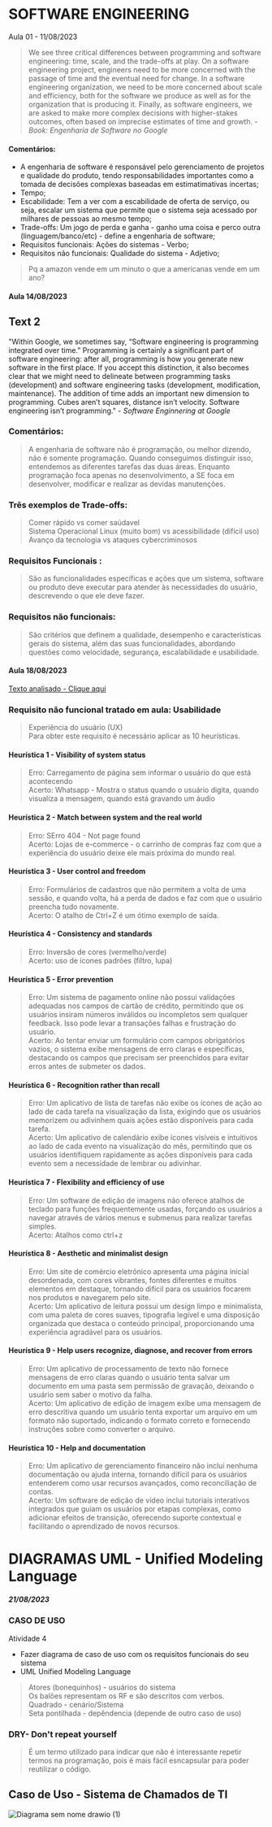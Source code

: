 # SOFTWARE ENGINEERING 
Aula 01 - 11/08/2023

> We see three critical differences between programming and software engineering: time, scale, and the trade-offs at play. On a software engineering project, engineers need to be more concerned with the passage of time and the eventual need for change. In a software engineering organization, we need to be more concerned about scale and efficiency, both for the software we produce as well as for the organization that is producing it. Finally, as software engineers, we are asked to make more complex decisions with higher-stakes outcomes, often based on imprecise estimates of time and growth. - <i> Book: Engenharia de Software no Google</i>

<h4>Comentários:</h4>

- A engenharia de software é responsável pelo gerenciamento de projetos e qualidade do produto, tendo responsabilidades importantes como a tomada de decisões complexas baseadas em estimatimativas incertas;
- Tempo;
- Escabilidade: Tem a ver com a escabilidade de oferta de serviço, ou seja, escalar um sistema que permite que o sistema seja acessado por milhares de pessoas ao mesmo tempo;
- Trade-offs: Um jogo de perda e ganha - ganho uma coisa e perco outra (linguagem/banco/etc) - define a engenharia de software;
- Requisitos funcionais: Ações do sistemas - Verbo;
- Requisitos não funcionais: Qualidade do sistema - Adjetivo;

> Pq a amazon vende em um minuto o que a americanas vende em um ano?

<h4>Aula 14/08/2023</h4>

<h2>Text 2</h2>
<p>
"Within Google, we sometimes say, “Software engineering is programming integrated over time.” Programming is certainly a significant part of software engineering: after all, programming is how you generate new software in the first place. If you accept this distinction, it also becomes clear that we might need to delineate between programming tasks (development) and software engineering tasks (development, modification, maintenance). The addition of time adds an important new dimension to programming. Cubes aren’t squares, distance isn’t velocity. Software engineering isn’t programming." - <i>Software Enginnering at Google</i>
</p>

<h3>Comentários: </h3>

> A engenharia de software não é programação, ou melhor dizendo, não é somente programação. Quando conseguimos distinguir isso, entendemos as diferentes tarefas das duas áreas. Enquanto programação foca apenas no desenvolvimento, a SE foca em desenvolver, modificar e realizar as devidas manutenções.

<h3>Três exemplos de Trade-offs:</h3>

> Comer rápido vs comer saúdavel <br> Sistema Operacional Linux (muito bom) vs acessibilidade (difícil uso) <br> Avanço da tecnologia vs ataques cybercriminosos

<h3>Requisitos Funcionais :</h3>

> São as funcionalidades específicas e ações que um sistema, software ou produto deve executar para atender às necessidades do usuário, descrevendo o que ele deve fazer.

<h3>Requisitos não funcionais: </h3>

> São critérios que definem a qualidade, desempenho e características gerais do sistema, além das suas funcionalidades, abordando questões como velocidade, segurança, escalabilidade e usabilidade.


<h4>Aula 18/08/2023</h4>

[Texto analisado - Clique aqui](https://www.nngroup.com/articles/ten-usability-heuristics/)

<h3>Requisito não funcional tratado em aula: Usabilidade</h3>

> Experiência do usuário (UX)<br>Para obter este requisito é necessário aplicar as 10 heurísticas.

<h4>Heurística 1 - Visibility of system status</h4>

> Erro: Carregamento de página sem informar o usuário do que está acontecendo  <br>Acerto: Whatsapp - Mostra o status quando o usuário digita, quando visualiza a mensagem, quando está gravando um áudio

<h4>Heurística 2 - Match between system and the real world</h4>

> Erro: SErro 404 - Not page found<br>Acerto: Lojas de e-commerce - o carrinho de compras faz com que a experiência do usuário deixe ele mais próxima do mundo real.

<h4>Heurística 3 - User control and freedom</h4>

> Erro: Formulários de cadastros que não permitem a volta de uma sessão, e quando volta, há a perda de dados e faz com que o usuário preencha tudo novamente.<br> Acerto: O atalho de Ctrl+Z é um ótimo exemplo de saída.

<h4>Heurística 4 - Consistency and standards</h4> 

> Erro: Inversão de cores (vermelho/verde) <br>Acerto: uso de ícones padrões (filtro, lupa)

<h4>Heurística 5 - Error prevention</h4>

> Erro: Um sistema de pagamento online não possui validações adequadas nos campos de cartão de crédito, permitindo que os usuários insiram números inválidos ou incompletos sem qualquer feedback. Isso pode levar a transações falhas e frustração do usuário.<br>Acerto: Ao tentar enviar um formulário com campos obrigatórios vazios, o sistema exibe mensagens de erro claras e específicas, destacando os campos que precisam ser preenchidos para evitar erros antes de submeter os dados.

<h4>Heurística 6 - Recognition rather than recall</h4>

> Erro: Um aplicativo de lista de tarefas não exibe os ícones de ação ao lado de cada tarefa na visualização da lista, exigindo que os usuários memorizem ou adivinhem quais ações estão disponíveis para cada tarefa.<br>Acerto: Um aplicativo de calendário exibe ícones visíveis e intuitivos ao lado de cada evento na visualização do mês, permitindo que os usuários identifiquem rapidamente as ações disponíveis para cada evento sem a necessidade de lembrar ou adivinhar.

<h4>Heurística 7 - Flexibility and efficiency of use</h4>

> Erro: Um software de edição de imagens não oferece atalhos de teclado para funções frequentemente usadas, forçando os usuários a navegar através de vários menus e submenus para realizar tarefas simples.<br>Acerto: Atalhos como ctrl+z

<h4>Heurística 8 - Aesthetic and minimalist design</h4>

> Erro: Um site de comércio eletrônico apresenta uma página inicial desordenada, com cores vibrantes, fontes diferentes e muitos elementos em destaque, tornando difícil para os usuários focarem nos produtos e navegarem pelo site.<br>Acerto: Um aplicativo de leitura possui um design limpo e minimalista, com uma paleta de cores suaves, tipografia legível e uma disposição organizada que destaca o conteúdo principal, proporcionando uma experiência agradável para os usuários.

<h4>Heurística 9 - Help users recognize, diagnose, and recover from errors</h4>

> Erro: Um aplicativo de processamento de texto não fornece mensagens de erro claras quando o usuário tenta salvar um documento em uma pasta sem permissão de gravação, deixando o usuário sem saber o motivo da falha.<br>Acerto: Um aplicativo de edição de imagem exibe uma mensagem de erro descritiva quando um usuário tenta exportar um arquivo em um formato não suportado, indicando o formato correto e fornecendo instruções sobre como converter o arquivo.

<h4>Heurística 10 - Help and documentation</h4>

> Erro: Um aplicativo de gerenciamento financeiro não inclui nenhuma documentação ou ajuda interna, tornando difícil para os usuários entenderem como usar recursos avançados, como reconciliação de contas.<br>Acerto: Um software de edição de vídeo inclui tutoriais interativos integrados que guiam os usuários por etapas complexas, como adicionar efeitos de transição, oferecendo suporte contextual e facilitando o aprendizado de novos recursos.

# DIAGRAMAS UML - Unified Modeling Language
<h5>21/08/2023</h5>
<h3>CASO DE USO</h3>

Atividade 4
- Fazer diagrama de caso de uso com os requisitos funcionais do seu sistema
- UML Unified Modeling Language

  
> Atores (bonequinhos) - usuários do sistema <br>Os balões representam os RF e são descritos com verbos.<br>Quadrado - cenário/Sistema<br>Seta pontilhada - depêndencia (depende de outro caso de uso)

<h3>DRY- Don't repeat yourself</h3>

>  É um termo utilizado para indicar que não é interessante repetir termos na programação, pois é mais fácil esncapsular para poder reutilizar o código.

<h2>Caso de Uso - Sistema de Chamados de TI</h2>

![Diagrama sem nome drawio (1)](https://github.com/santosjhony12/bertoti/assets/123211025/8019e0cd-ce05-46d7-a002-175769d37743)
